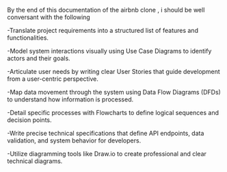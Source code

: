 By the end of this documentation of the airbnb clone , i should be well conversant with the following


-Translate project requirements into a structured list of features and functionalities.

-Model system interactions visually using Use Case Diagrams to identify actors and their goals.

-Articulate user needs by writing clear User Stories that guide development from a user-centric perspective.

-Map data movement through the system using Data Flow Diagrams (DFDs) to understand how information is processed.

-Detail specific processes with Flowcharts to define logical sequences and decision points.

-Write precise technical specifications that define API endpoints, data validation, and system behavior for developers.

-Utilize diagramming tools like Draw.io to create professional and clear technical diagrams.
